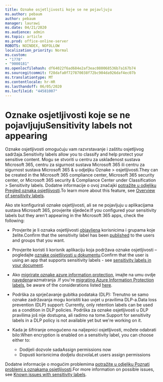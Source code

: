 ```yaml
---
title: Oznake osjetljivosti koje se ne pojavljuju
ms.author: pebaum
author: pebaum
manager: laurawi
ms.date: 04/21/2020
ms.audience: admin
ms.topic: article
ms.prod: office-online-server
ROBOTS: NOINDEX, NOFOLLOW
localization_priority: Normal
ms.custom:
- "1778"
- "9000181"
ms.openlocfilehash: df64022f6ad684e2af3eac080068536b7a167b74
ms.sourcegitcommit: f28dafa0f727870038f72bc904da926daf4ec07b
ms.translationtype: MT
ms.contentlocale: hr-HR
ms.lasthandoff: 06/05/2020
ms.locfileid: "44581007"
---
```

# <a name="sensitivity-labels-not-appearing"></a><span data-ttu-id="ded66-102">Oznake osjetljivosti koje se ne pojavljuju</span><span class="sxs-lookup"><span data-stu-id="ded66-102">Sensitivity labels not appearing</span></span>

<span data-ttu-id="ded66-103">Oznake osjetljivosti omogućuju vam razvrstavanje i zaštitu osjetljivog sadržaja.</span><span class="sxs-lookup"><span data-stu-id="ded66-103">Sensitivity labels allow you to classify and help protect your sensitive content.</span></span> <span data-ttu-id="ded66-104">Mogu se stvoriti u centru za usklađenost sustava Microsoft 365, centru za sigurnost sustava Microsoft 365 ili centru za sigurnost sustava Microsoft 365 & u odjeljku Oznake > osjetljivosti.</span><span class="sxs-lookup"><span data-stu-id="ded66-104">They can be created in the Microsoft 365 compliance center, Microsoft 365 security center, or Microsoft 365 security & Compliance Center under Classification > Sensitivity labels.</span></span> <span data-ttu-id="ded66-105">Dodatne informacije o ovoj značajki [potražite u odjeljku Pregled oznaka osjetljivosti](https://docs.microsoft.com/microsoft-365/compliance/sensitivity-labels).</span><span class="sxs-lookup"><span data-stu-id="ded66-105">To learn more about this feature, see [Overview of sensitivity labels](https://docs.microsoft.com/microsoft-365/compliance/sensitivity-labels).</span></span>

<span data-ttu-id="ded66-106">Ako ste konfigurirali oznake osjetljivosti, ali se ne pojavljuju u aplikacijama sustava Microsoft 365, provjerite sljedeće:</span><span class="sxs-lookup"><span data-stu-id="ded66-106">If you configured your sensitivity labels but they aren't appearing in the Microsoft 365 apps, check the following:</span></span>

- <span data-ttu-id="ded66-107">Provjerite je li oznaka osjetljivosti [objavljena](https://docs.microsoft.com/microsoft-365/compliance/sensitivity-labels#what-label-policies-can-do) korisnicima i grupama koje želite.</span><span class="sxs-lookup"><span data-stu-id="ded66-107">Confirm that the sensitivity label has been [published](https://docs.microsoft.com/microsoft-365/compliance/sensitivity-labels#what-label-policies-can-do) to the users and groups that you want.</span></span>

- <span data-ttu-id="ded66-108">Provjerite koristi li korisnik aplikaciju koja podržava oznake osjetljivosti – pogledajte [oznake osjetljivosti u dokumentu](https://support.office.com/article/apply-sensitivity-labels-to-your-documents-and-email-within-office-2f96e7cd-d5a4-403b-8bd7-4cc636bae0f9?#bkmk_whereavailable).</span><span class="sxs-lookup"><span data-stu-id="ded66-108">Confirm that the user is using an app that supports sensitivity labels - see [sensitivity labels in your document](https://support.office.com/article/apply-sensitivity-labels-to-your-documents-and-email-within-office-2f96e7cd-d5a4-403b-8bd7-4cc636bae0f9?#bkmk_whereavailable).</span></span>

- <span data-ttu-id="ded66-109">Ako [migrirate oznake azure information protection](https://docs.microsoft.com/azure/information-protection/configure-policy-migrate-labels), imajte na umu ovdje [navedena](https://docs.microsoft.com/azure/information-protection/configure-policy-migrate-labels#considerations-for-unified-labels)razmatranja .</span><span class="sxs-lookup"><span data-stu-id="ded66-109">If you're [migrating Azure Information Protection labels](https://docs.microsoft.com/azure/information-protection/configure-policy-migrate-labels), be aware of the considerations listed [here](https://docs.microsoft.com/azure/information-protection/configure-policy-migrate-labels#considerations-for-unified-labels).</span></span>

- <span data-ttu-id="ded66-110">Podrška za sprječavanje gubitka podataka (DLP): Trenutno se samo oznake zadržavanja mogu koristiti kao uvjet u pravilima DLP-a.</span><span class="sxs-lookup"><span data-stu-id="ded66-110">Data loss prevention (DLP) support: Currently, only retention labels can be used as a condition in DLP policies.</span></span>  <span data-ttu-id="ded66-111">Podrška za oznake osjetljivosti u DLP pravilima još nije dostupna, ali radimo na tome.</span><span class="sxs-lookup"><span data-stu-id="ded66-111">Support for sensitivity labels in a DLP policy is not available yet but we're working on it.</span></span>

- <span data-ttu-id="ded66-112">Kada je šifriranje omogućeno na naljepnici osjetljivosti, možete odabrati bilo:</span><span class="sxs-lookup"><span data-stu-id="ded66-112">When encryption is enabled on a sensitivity label, you can choose either to:</span></span>
    - <span data-ttu-id="ded66-113">Dodijeli dozvole sada</span><span class="sxs-lookup"><span data-stu-id="ded66-113">Assign permissions now</span></span>
    - <span data-ttu-id="ded66-114">Dopusti korisnicima dodjelu dozvola</span><span class="sxs-lookup"><span data-stu-id="ded66-114">Let users assign permissions</span></span>


<span data-ttu-id="ded66-115">Dodatne informacije o mogućim problemima [potražite u odjeljku Poznati problemi s oznakama osjetljivosti](https://support.office.com/article/known-issues-with-sensitivity-labels-in-office-b169d687-2bbd-4e21-a440-7da1b2743edc).</span><span class="sxs-lookup"><span data-stu-id="ded66-115">For more information on possible issues, see [Known issues with sensitivity labels](https://support.office.com/article/known-issues-with-sensitivity-labels-in-office-b169d687-2bbd-4e21-a440-7da1b2743edc).</span></span>